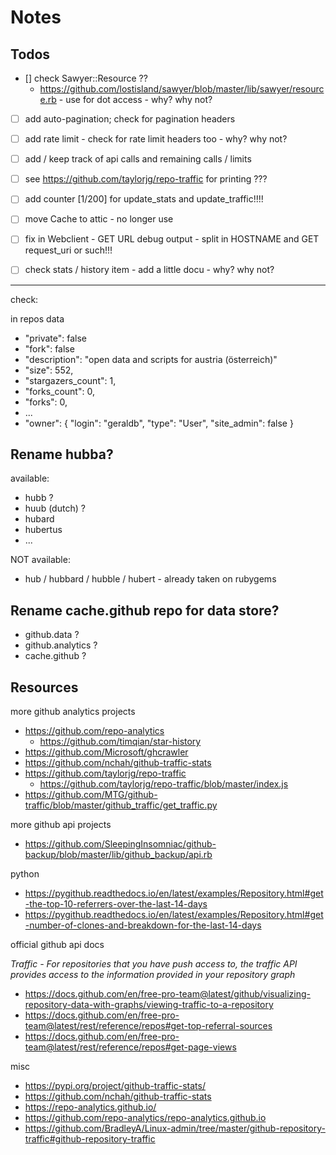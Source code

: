 # Notes

## Todos

- [] check Sawyer::Resource ??
  - https://github.com/lostisland/sawyer/blob/master/lib/sawyer/resource.rb  - use for dot access - why? why not?
- [ ] add auto-pagination; check for pagination headers
- [ ] add rate limit - check for rate limit headers too - why? why not?


<!-- break -->

- [ ] add / keep track of api calls and remaining calls / limits
- [ ] see <https://github.com/taylorjg/repo-traffic> for printing ???
- [ ] add counter [1/200] for update_stats and update_traffic!!!!


<!-- break -->

- [ ] move Cache to  attic - no longer use
- [ ] fix in Webclient - GET URL debug output - split in HOSTNAME and GET request_uri or such!!!
- [ ] check stats / history item - add a little docu - why? why not?


---

check:

in repos data
-    "private": false
-    "fork": false
-    "description": "open data and scripts for austria (österreich)"
-    "size": 552,
-    "stargazers_count": 1,
-    "forks_count": 0,
-    "forks": 0,
-    ...
-    "owner": {
       "login": "geraldb",
       "type":   "User",
       "site_admin": false
     }



## Rename hubba?

available:
- hubb   ?
- huub   (dutch) ?
- hubard
- hubertus
- ...

NOT available:
- hub / hubbard / hubble / hubert  - already taken on rubygems


## Rename cache.github  repo for data store?

- github.data ?
- github.analytics ?
- cache.github ?



## Resources

more github analytics projects

- <https://github.com/repo-analytics>
  - <https://github.com/timqian/star-history>
- <https://github.com/Microsoft/ghcrawler>
- <https://github.com/nchah/github-traffic-stats>
- <https://github.com/taylorjg/repo-traffic>
  - <https://github.com/taylorjg/repo-traffic/blob/master/index.js>
- <https://github.com/MTG/github-traffic/blob/master/github_traffic/get_traffic.py>


more github api projects

- <https://github.com/SleepingInsomniac/github-backup/blob/master/lib/github_backup/api.rb>

python

- <https://pygithub.readthedocs.io/en/latest/examples/Repository.html#get-the-top-10-referrers-over-the-last-14-days>
- <https://pygithub.readthedocs.io/en/latest/examples/Repository.html#get-number-of-clones-and-breakdown-for-the-last-14-days>





official github api docs


_Traffic - For repositories that you have push access to, the traffic API provides access to the information provided in your repository graph_

- <https://docs.github.com/en/free-pro-team@latest/github/visualizing-repository-data-with-graphs/viewing-traffic-to-a-repository>
- <https://docs.github.com/en/free-pro-team@latest/rest/reference/repos#get-top-referral-sources>
- <https://docs.github.com/en/free-pro-team@latest/rest/reference/repos#get-page-views>



misc

- <https://pypi.org/project/github-traffic-stats/>
- <https://github.com/nchah/github-traffic-stats>
- <https://repo-analytics.github.io/>
- <https://github.com/repo-analytics/repo-analytics.github.io>
- <https://github.com/BradleyA/Linux-admin/tree/master/github-repository-traffic#github-repository-traffic>



